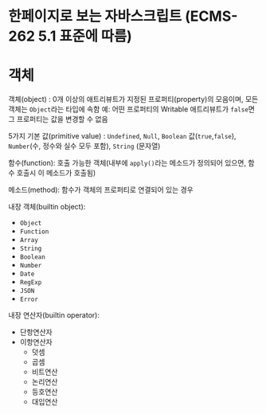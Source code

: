 # 한페이지로 보는 자바스크립트 (ECMS-262 5.1 표준에 따름)

# 객체

객체(object) :  0개 이상의 애트리뷰트가 지정된 프로퍼티(property)의 모음이며, 모든 객체는 `Object`라는 타입에 속함
 예: 어떤 프로퍼티의 Writable 애트리뷰트가 `false`면 그 프로퍼티는 값을 변경할 수 없음

5가지 기본 값(primitive value) :  `Undefined`, `Null`, `Boolean` 값(`true`,`false`), `Number`(수, 정수와 실수 모두 포함), `String` (문자열)

함수(function): 호출 가능한 객체(내부에 `apply()`라는 메소드가 정의되어 있으면, 함수 호출시 이 메소드가 호출됨)

메소드(method): 함수가 객체의 프로퍼티로 연결되어 있는 경우

내장 객체(builtin object): 

* `Object`
* `Function`
* `Array`
* `String`
* `Boolean`
* `Number`
* `Date`
* `RegExp`
* `JSON`
* `Error`
 

내장 연산자(builtin operator): 
* 단항연산자
* 이항연산자 
  * 덧셈
  * 곱셈
  * 비트연산
  * 논리연산
  * 등호연산
  * 대입연산
  
